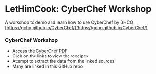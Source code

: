 # LetHimCook: CyberChef Workshop
A workshop to demo and learn how to use CyberChef by GHCQ [https://gchq.github.io/CyberChef/](https://gchq.github.io/CyberChef/)

### CyberChef Workshop
- Access the [CyberChef PDF](https://github.com/Bournemouth2600/LetHimCook/blob/main/CyberChef.pdf)
- Click on the links to view the receipes
- Attempt to extract the data from the linked sources
- Many are linked in this GitHub repo
